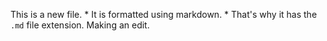 This is a new file. * It is formatted using markdown. * That's why it has the `.md` file extension.
Making an edit.
